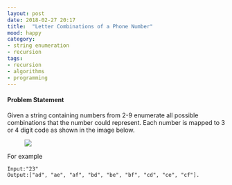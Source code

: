 ```yaml
---
layout: post
date: 2018-02-27 20:17
title:  "Letter Combinations of a Phone Number"
mood: happy
category: 
- string enumeration
- recursion
tags:
- recursion
- algorithms
- programming
---
```


#### Problem Statement
Given a string containing numbers from 2-9 enumerate all possible combinations that the number could represent. Each number is mapped to 3 or 4 digit code as shown in the image below. 
<figure>
    <img src="https://s3.amazonaws.com/amitchavan/blog/phone_number/digits.png"/>
</figure>

For example
 
```
Input:"23"
Output:["ad", "ae", "af", "bd", "be", "bf", "cd", "ce", "cf"].
```
